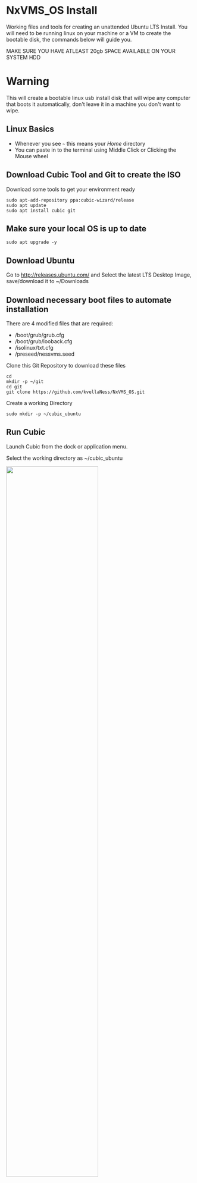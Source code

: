 # NxVMS_OS Install
Working files and tools for creating an unattended Ubuntu LTS Install. You will need to be running linux on your machine or a VM to create the bootable disk, the commands below will guide you. 

MAKE SURE YOU HAVE ATLEAST 20gb SPACE AVAILABLE ON YOUR SYSTEM HDD

# Warning
This will create a bootable linux usb install disk that will wipe any computer that boots it automatically, don't leave it in a machine you don't want to wipe.

## Linux Basics
 - Whenever you see `~` this means your *Home* directory
 - You can paste in to the terminal using Middle Click or Clicking the Mouse wheel

## Download Cubic Tool and Git to create the ISO
Download some tools to get your environment ready
```
sudo apt-add-repository ppa:cubic-wizard/release
sudo apt update
sudo apt install cubic git
```

## Make sure your local OS is up to date
```
sudo apt upgrade -y
```

## Download Ubuntu
Go to http://releases.ubuntu.com/ and Select the latest LTS Desktop Image, save/download it to ~/Downloads

## Download necessary boot files to automate installation
There are 4 modified files that are required:
 - /boot/grub/grub.cfg
 - /boot/grub/looback.cfg
 - /isolinux/txt.cfg
 - /preseed/nessvms.seed

Clone this Git Repository to download these files
```
cd
mkdir -p ~/git
cd git
git clone https://github.com/kvellaNess/NxVMS_OS.git
```

Create a working Directory
```
sudo mkdir -p ~/cubic_ubuntu
```

## Run Cubic
Launch Cubic from the dock or application menu.

Select the working directory as ~/cubic_ubuntu

<img src="readme_images/cubic01.png" width="70%" >
<img src="readme_images/cubic02.png" width="70%" >

## Select the Ubuntu LTS iso you just downloaded
<img src="readme_images/cubic03.png" width="70%" >
<img src="readme_images/cubic04.png" width="70%" >

## Customise the release as you wish and press next
<img src="readme_images/cubic05.png" width="70%" >

## Skip past the terminal modification screen
<img src="readme_images/cubic06.png" width="70%" >

## Add the preseed file
These steps are *critical* that you compelte correctly. 
Add a new preseed file and call it `nessvms.seed`
Now open up the file manager and navigate to `~/git/NxVMS_OS/preseed`
Open the nessvms.seed file and copy and paste the contents back in to cubic in to the new entry you have created.

<img src="readme_images/cubic07.png" width="70%" >
<img src="readme_images/cubic08.png" width="70%" >

## Edit Boot configuration files
Similarly we must overwrite the 3 existing boot config files contents with the contents of the files below that we downloaded
```
home/git/NxVMS_OS/boot/grub.cfg
home/git/NxVMS_OS/boot/loopback.cfg
home/git/NxVMS_OS/isolinux/txt.cfg
```
Open each file with the file manager and completely overwrite and replace all the text in the existing files with the text from the git folder files by Copy/Pasting

<img src="readme_images/cubic09.png" width="70%" >

Once you have done that you can click Generate

## Generate USB ISO
The new OS Image ISO will now be generated and placed inside home/cubic_ubuntu

<img src="readme_images/cubic10.png" width="70%" >

Once complete you may choose to delete the working files

<img src="readme_images/cubic11.png" width="70%" >


## Write USB ISO To USB Stick
Now that the ISO is created, open the file manager, navigate to home/cubic_ubuntu
Right click on the new image file and Open with Disk Image Writer

<img src="readme_images/cubic12.png" width="70%" >

Write the file to a blank USB Stick that is larger than 4gb

<img src="readme_images/cubic13.png" width="70%" >
<img src="readme_images/cubic14.png" width="70%" >


Congratulations, You're done.
Try the disk out on a new machine. REMEMBER this disk will wipe the contents of any machine you commence the install on.

#### Bug or suggestion?
Feel free to report any problem :)
Contact Kieran for changes.

## License
MIT License

Copyright (c) 2019 Ness Corporation

Permission is hereby granted, free of charge, to any person obtaining a copy
of this software and associated documentation files (the "Software"), to deal
in the Software without restriction, including without limitation the rights
to use, copy, modify, merge, publish, distribute, sublicense, and/or sell
copies of the Software, and to permit persons to whom the Software is
furnished to do so, subject to the following conditions:

The above copyright notice and this permission notice shall be included in all
copies or substantial portions of the Software.

THE SOFTWARE IS PROVIDED "AS IS", WITHOUT WARRANTY OF ANY KIND, EXPRESS OR
IMPLIED, INCLUDING BUT NOT LIMITED TO THE WARRANTIES OF MERCHANTABILITY,
FITNESS FOR A PARTICULAR PURPOSE AND NONINFRINGEMENT. IN NO EVENT SHALL THE
AUTHORS OR COPYRIGHT HOLDERS BE LIABLE FOR ANY CLAIM, DAMAGES OR OTHER
LIABILITY, WHETHER IN AN ACTION OF CONTRACT, TORT OR OTHERWISE, ARISING FROM,
OUT OF OR IN CONNECTION WITH THE SOFTWARE OR THE USE OR OTHER DEALINGS IN THE
SOFTWARE.

